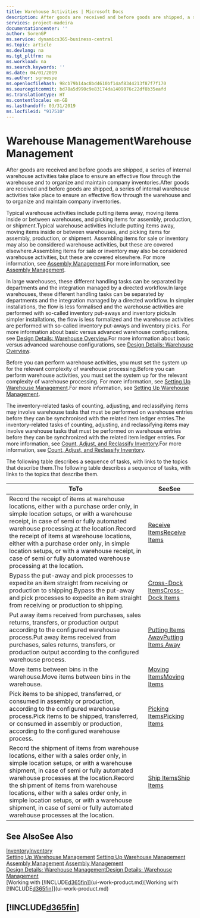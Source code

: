 ```yaml
---
title: Warehouse Activities | Microsoft Docs
description: After goods are received and before goods are shipped, a series of internal warehouse activities take place to ensure an effective flow through the warehouse and to organize and maintain company inventories.
services: project-madeira
documentationcenter: ''
author: SorenGP
ms.service: dynamics365-business-central
ms.topic: article
ms.devlang: na
ms.tgt_pltfrm: na
ms.workload: na
ms.search.keywords: ''
ms.date: 04/01/2019
ms.author: sgroespe
ms.openlocfilehash: 98cb79b14ac8bd4610bf14af8344213f87f7f170
ms.sourcegitcommit: bd78a5d990c9e83174da1409076c22df8b35eafd
ms.translationtype: HT
ms.contentlocale: en-GB
ms.lasthandoff: 03/31/2019
ms.locfileid: "917510"
---
```

# <a name="warehouse-management"></a><span data-ttu-id="b5665-103">Warehouse Management</span><span class="sxs-lookup"><span data-stu-id="b5665-103">Warehouse Management</span></span>
<span data-ttu-id="b5665-104">After goods are received and before goods are shipped, a series of internal warehouse activities take place to ensure an effective flow through the warehouse and to organize and maintain company inventories.</span><span class="sxs-lookup"><span data-stu-id="b5665-104">After goods are received and before goods are shipped, a series of internal warehouse activities take place to ensure an effective flow through the warehouse and to organize and maintain company inventories.</span></span>

<span data-ttu-id="b5665-105">Typical warehouse activities include putting items away, moving items inside or between warehouses, and picking items for assembly, production, or shipment.</span><span class="sxs-lookup"><span data-stu-id="b5665-105">Typical warehouse activities include putting items away, moving items inside or between warehouses, and picking items for assembly, production, or shipment.</span></span> <span data-ttu-id="b5665-106">Assembling items for sale or inventory may also be considered warehouse activities, but these are covered elsewhere.</span><span class="sxs-lookup"><span data-stu-id="b5665-106">Assembling items for sale or inventory may also be considered warehouse activities, but these are covered elsewhere.</span></span> <span data-ttu-id="b5665-107">For more information, see [Assembly Management](assembly-assemble-items.md).</span><span class="sxs-lookup"><span data-stu-id="b5665-107">For more information, see [Assembly Management](assembly-assemble-items.md).</span></span>  

<span data-ttu-id="b5665-108">In large warehouses, these different handling tasks can be separated by departments and the integration managed by a directed workflow.</span><span class="sxs-lookup"><span data-stu-id="b5665-108">In large warehouses, these different handling tasks can be separated by departments and the integration managed by a directed workflow.</span></span> <span data-ttu-id="b5665-109">In simpler installations, the flow is less formalised and the warehouse activities are performed with so-called inventory put-aways and inventory picks.</span><span class="sxs-lookup"><span data-stu-id="b5665-109">In simpler installations, the flow is less formalized and the warehouse activities are performed with so-called inventory put-aways and inventory picks.</span></span> <span data-ttu-id="b5665-110">For more information about basic versus advanced warehouse configurations, see [Design Details: Warehouse Overview](design-details-warehouse-overview.md).</span><span class="sxs-lookup"><span data-stu-id="b5665-110">For more information about basic versus advanced warehouse configurations, see [Design Details: Warehouse Overview](design-details-warehouse-overview.md).</span></span>

<span data-ttu-id="b5665-111">Before you can perform warehouse activities, you must set the system up for the relevant complexity of warehouse processing.</span><span class="sxs-lookup"><span data-stu-id="b5665-111">Before you can perform warehouse activities, you must set the system up for the relevant complexity of warehouse processing.</span></span> <span data-ttu-id="b5665-112">For more information, see [Setting Up Warehouse Management](warehouse-setup-warehouse.md).</span><span class="sxs-lookup"><span data-stu-id="b5665-112">For more information, see [Setting Up Warehouse Management](warehouse-setup-warehouse.md).</span></span>

<span data-ttu-id="b5665-113">The inventory-related tasks of counting, adjusting, and reclassifying items may involve warehouse tasks that must be performed on warehouse entries before they can be synchronised with the related item ledger entries.</span><span class="sxs-lookup"><span data-stu-id="b5665-113">The inventory-related tasks of counting, adjusting, and reclassifying items may involve warehouse tasks that must be performed on warehouse entries before they can be synchronized with the related item ledger entries.</span></span> <span data-ttu-id="b5665-114">For more information, see [Count, Adjust, and Reclassify Inventory](inventory-how-count-adjust-reclassify.md).</span><span class="sxs-lookup"><span data-stu-id="b5665-114">For more information, see [Count, Adjust, and Reclassify Inventory](inventory-how-count-adjust-reclassify.md).</span></span>

 <span data-ttu-id="b5665-115">The following table describes a sequence of tasks, with links to the topics that describe them.</span><span class="sxs-lookup"><span data-stu-id="b5665-115">The following table describes a sequence of tasks, with links to the topics that describe them.</span></span>   

|<span data-ttu-id="b5665-116">**To**</span><span class="sxs-lookup"><span data-stu-id="b5665-116">**To**</span></span>|<span data-ttu-id="b5665-117">**See**</span><span class="sxs-lookup"><span data-stu-id="b5665-117">**See**</span></span>|  
|------------|-------------|  
|<span data-ttu-id="b5665-118">Record the receipt of items at warehouse locations, either with a purchase order only, in simple location setups, or with a warehouse receipt, in case of semi or fully automated warehouse processing at the location.</span><span class="sxs-lookup"><span data-stu-id="b5665-118">Record the receipt of items at warehouse locations, either with a purchase order only, in simple location setups, or with a warehouse receipt, in case of semi or fully automated warehouse processing at the location.</span></span>|[<span data-ttu-id="b5665-119">Receive Items</span><span class="sxs-lookup"><span data-stu-id="b5665-119">Receive Items</span></span>](warehouse-how-receive-items.md)|
|<span data-ttu-id="b5665-120">Bypass the put-away and pick processes to expedite an item straight from receiving or production to shipping.</span><span class="sxs-lookup"><span data-stu-id="b5665-120">Bypass the put-away and pick processes to expedite an item straight from receiving or production to shipping.</span></span>|[<span data-ttu-id="b5665-121">Cross-Dock Items</span><span class="sxs-lookup"><span data-stu-id="b5665-121">Cross-Dock Items</span></span>](warehouse-how-to-cross-dock-items.md)|    
|<span data-ttu-id="b5665-122">Put away items received from purchases, sales returns, transfers, or production output according to the configured warehouse process.</span><span class="sxs-lookup"><span data-stu-id="b5665-122">Put away items received from purchases, sales returns, transfers, or production output according to the configured warehouse process.</span></span>|[<span data-ttu-id="b5665-123">Putting Items Away</span><span class="sxs-lookup"><span data-stu-id="b5665-123">Putting Items Away</span></span>](warehouse-put-away-items.md)|
|<span data-ttu-id="b5665-124">Move items between bins in the warehouse.</span><span class="sxs-lookup"><span data-stu-id="b5665-124">Move items between bins in the warehouse.</span></span>|[<span data-ttu-id="b5665-125">Moving Items</span><span class="sxs-lookup"><span data-stu-id="b5665-125">Moving Items</span></span>](warehouse-move-items.md)|
|<span data-ttu-id="b5665-126">Pick items to be shipped, transferred, or consumed in assembly or production, according to the configured warehouse process.</span><span class="sxs-lookup"><span data-stu-id="b5665-126">Pick items to be shipped, transferred, or consumed in assembly or production, according to the configured warehouse process.</span></span>|[<span data-ttu-id="b5665-127">Picking Items</span><span class="sxs-lookup"><span data-stu-id="b5665-127">Picking Items</span></span>](warehouse-pick-items.md)|
|<span data-ttu-id="b5665-128">Record the shipment of items from warehouse locations, either with a sales order only, in simple location setups, or with a warehouse shipment, in case of semi or fully automated warehouse processes at the location.</span><span class="sxs-lookup"><span data-stu-id="b5665-128">Record the shipment of items from warehouse locations, either with a sales order only, in simple location setups, or with a warehouse shipment, in case of semi or fully automated warehouse processes at the location.</span></span>|[<span data-ttu-id="b5665-129">Ship Items</span><span class="sxs-lookup"><span data-stu-id="b5665-129">Ship Items</span></span>](warehouse-how-ship-items.md)|  

## <a name="see-also"></a><span data-ttu-id="b5665-130">See Also</span><span class="sxs-lookup"><span data-stu-id="b5665-130">See Also</span></span>  
[<span data-ttu-id="b5665-131">Inventory</span><span class="sxs-lookup"><span data-stu-id="b5665-131">Inventory</span></span>](inventory-manage-inventory.md)  
<span data-ttu-id="b5665-132">[Setting Up Warehouse Management](warehouse-setup-warehouse.md)   </span><span class="sxs-lookup"><span data-stu-id="b5665-132">[Setting Up Warehouse Management](warehouse-setup-warehouse.md)   </span></span>  
<span data-ttu-id="b5665-133">[Assembly Management](assembly-assemble-items.md)  </span><span class="sxs-lookup"><span data-stu-id="b5665-133">[Assembly Management](assembly-assemble-items.md)  </span></span>  
[<span data-ttu-id="b5665-134">Design Details: Warehouse Management</span><span class="sxs-lookup"><span data-stu-id="b5665-134">Design Details: Warehouse Management</span></span>](design-details-warehouse-management.md)  
<span data-ttu-id="b5665-135">[Working with [!INCLUDE[d365fin](includes/d365fin_md.md)]](ui-work-product.md)</span><span class="sxs-lookup"><span data-stu-id="b5665-135">[Working with [!INCLUDE[d365fin](includes/d365fin_md.md)]](ui-work-product.md)</span></span>  

## [!INCLUDE[d365fin](includes/free_trial_md.md)]  

